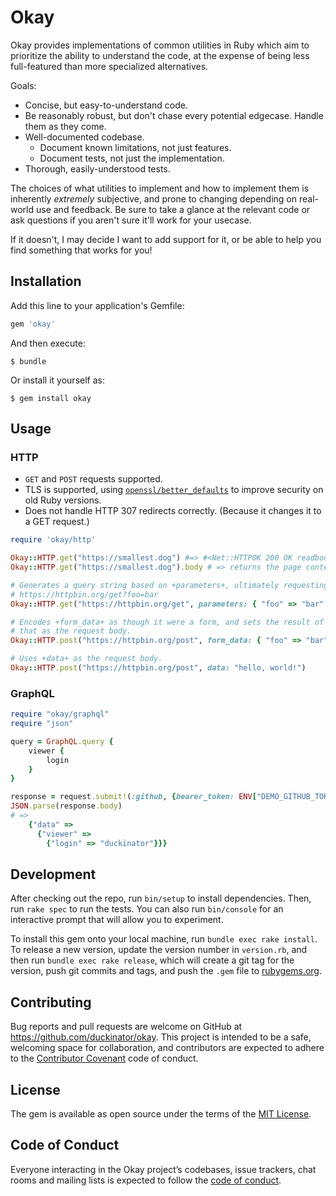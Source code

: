 # Okay

Okay provides implementations of common utilities in Ruby which aim to
prioritize the ability to understand the code, at the expense of being
less full-featured than more specialized alternatives.

Goals:

* Concise, but easy-to-understand code.
* Be reasonably robust, but don't chase every potential edgecase. Handle
  them as they come.
* Well-documented codebase.
  * Document known limitations, not just features.
  * Document tests, not just the implementation.
* Thorough, easily-understood tests.

The choices of what utilities to implement and how to implement them is
inherently _extremely_ subjective, and prone to changing depending on
real-world use and feedback. Be sure to take a glance at the relevant code
or ask questions if you aren't sure it'll work for your usecase.

If it doesn't, I may decide I want to add support for it, or be able to
help you find something that works for you!

## Installation

Add this line to your application's Gemfile:

```ruby
gem 'okay'
```

And then execute:

    $ bundle

Or install it yourself as:

    $ gem install okay

## Usage

### HTTP

* `GET` and `POST` requests supported.
* TLS is supported, using [`openssl/better_defaults`](https://github.com/duckinator/openssl-better_defaults/) to improve security on old Ruby versions.
* Does not handle HTTP 307 redirects correctly. (Because it changes it to a GET
  request.)

```ruby
require 'okay/http'

Okay::HTTP.get("https://smallest.dog") #=> #<Net::HTTPOK 200 OK readbody=true>
Okay::HTTP.get("https://smallest.dog").body # => returns the page contents.

# Generates a query string based on +parameters+, ultimately requesting
# https://httpbin.org/get?foo=bar
Okay::HTTP.get("https://httpbin.org/get", parameters: { "foo" => "bar" })

# Encodes +form_data+ as though it were a form, and sets the result of
# that as the request body.
Okay::HTTP.post("https://httpbin.org/post", form_data: { "foo" => "bar" })

# Uses +data+ as the request body.
Okay::HTTP.post("https://httpbin.org/post", data: "hello, world!")
```

### GraphQL

```ruby
require "okay/graphql"
require "json"

query = GraphQL.query {
    viewer {
        login
    }
}

response = request.submit!(:github, {bearer_token: ENV["DEMO_GITHUB_TOKEN"]})
JSON.parse(response.body)
# =>
    {"data" =>
      {"viewer" =>
        {"login" => "duckinator"}}}
```

## Development

After checking out the repo, run `bin/setup` to install dependencies. Then, run `rake spec` to run the tests. You can also run `bin/console` for an interactive prompt that will allow you to experiment.

To install this gem onto your local machine, run `bundle exec rake install`. To release a new version, update the version number in `version.rb`, and then run `bundle exec rake release`, which will create a git tag for the version, push git commits and tags, and push the `.gem` file to [rubygems.org](https://rubygems.org).

## Contributing

Bug reports and pull requests are welcome on GitHub at https://github.com/duckinator/okay. This project is intended to be a safe, welcoming space for collaboration, and contributors are expected to adhere to the [Contributor Covenant](http://contributor-covenant.org) code of conduct.

## License

The gem is available as open source under the terms of the [MIT License](http://opensource.org/licenses/MIT).

## Code of Conduct

Everyone interacting in the Okay project’s codebases, issue trackers, chat rooms and mailing lists is expected to follow the [code of conduct](https://github.com/duckinator/okay/blob/master/CODE_OF_CONDUCT.md).
